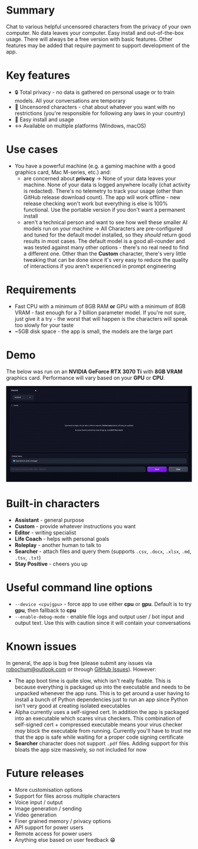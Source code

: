 # Summary
Chat to various helpful uncensored characters from the privacy of your own computer. No data leaves your computer. Easy install and out-of-the-box usage. There will always be a free version with basic features. Other features may be added that require payment to support development of the app.

# Key features
* 🔒 Total privacy - no data is gathered on personal usage or to train models. All your conversations are temporary
* 🗽 Uncensored characters - chat about whatever you want with no restrictions (you're responsible for following any laws in your country)
* 🚀 Easy install and usage
* ↔️ Available on multiple platforms (Windows, macOS)

# Use cases
* You have a powerful machine (e.g. a gaming machine with a good graphics card, Mac M-series, etc.) and:
  * are concerned about **privacy** -> None of your data leaves your machine. None of your data is logged anywhere locally (chat activity is redacted). There's no telemetry to track your usage (other than GitHub release download count). The app will work offline - new release checking won't work but everything is else is 100% functional. Use the portable version if you don't want a permanent install
  * aren't a technical person and want to see how well these smaller AI models run on your machine -> All Characters are pre-configured and tuned for the default model installed, so they _should_ return good results in most cases. The default model is a good all-rounder and was tested against many other options - there's no real need to find a different one. Other than the **Custom** character, there's very little tweaking that can be done since it's very easy to reduce the quality of interactions if you aren't experienced in prompt engineering

# Requirements
* Fast CPU with a minimum of 8GB RAM **or** GPU with a minimum of 8GB VRAM - fast enough for a 7 billion parameter model. If you're not sure, just give it a try - the worst that will happen is the characters will speak too slowly for your taste
* ~5GB disk space - the app is small, the models are the large part

# Demo
The below was run on an **NVIDIA GeForce RTX 3070 Ti** with **8GB VRAM** graphics card. Performance will vary based on your **GPU** or **CPU**.

![Demo](./docs/assets/UX_demo.gif)

# Built-in characters
* **Assistant** - general purpose
* **Custom** - provide whatever instructions you want
* **Editor** - writing specialist
* **Life Coach** - helps with personal goals
* **Roleplay** - another human to talk to
* **Searcher** - attach files and query them (supports `.csv`, `.docx`, `.xlsx`, `.md`, `.tsv`, `.txt`)
* **Stay Positive** - cheers you up

# Useful command line options
* `--device <cpu|gpu>` - force app to use either **cpu** or **gpu**. Default is to try **gpu**, then fallback to **cpu**
* `--enable-debug-mode` - enable file logs and output user / bot input and output text. Use this with caution since it will contain your conversations

# Known issues
In general, the app is bug free (please submit any issues via [robochum@outlook.com](mailto:robochum@outlook.com) or through [GitHub Issues](https://github.com/RoboChum/release/issues)). However:
* The app boot time is quite slow, which isn't really fixable. This is because everything is packaged up into the executable and needs to be unpacked whenever the app runs. This is to get around a user having to install a bunch of Python dependencies just to run an app since Python isn't very good at creating isolated executables
* Alpha currently uses a self-signed cert. In addition the app is packaged into an executable which scares virus checkers. This combination of self-signed cert + compressed executable means your virus checker _may_ block the executable from running. Currently you'll have to trust me that the app is safe while waiting for a proper code signing certificate
* **Searcher** character does not support `.pdf` files. Adding support for this bloats the app size massively, so not included for now

# Future releases
* More customisation options
* Support for files across multiple characters
* Voice input / output
* Image generation / sending
* Video generation
* Finer grained memory / privacy options
* API support for power users
* Remote access for power users
* Anything else based on user feedback 😁
